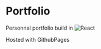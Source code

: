 # Portfolio

Personnal portfolio build in ![React](https://img.shields.io/badge/react-%2320232a.svg?style=flat-square&logo=react&logoColor=%2361DAFB)

Hosted with GithubPages

